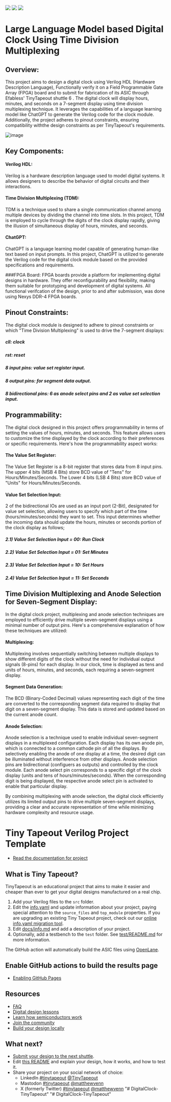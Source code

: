![](../../workflows/gds/badge.svg) ![](../../workflows/docs/badge.svg) ![](../../workflows/test/badge.svg)


# Large Language Model based Digital Clock Using Time Division Multiplexing

## Overview:
This project aims to design a digital clock using Verilog HDL (Hardware Description Language), Functionally verify  it on a Field Programmable Gate Array (FPGA) board and to submit for fabrication of its ASIC through Efabless' TinyTapeout shuttle 6 . The digital clock will display hours, minutes, and seconds on a 7-segment display using time division multiplexing technique. It leverages the capabilities of a language learning model like ChatGPT to generate the Verilog code for the clock module. Additionally, the project adheres to pinout constraints, ensuring compatibility withthe design constraints as per TinyTapeout's requirements. 

![image](https://github.com/HUZAIFA-TARIQ/GIKI-TapeOut-2/assets/90867361/828f4e6d-6ac7-4adb-a833-7e66fccc1fad)


## **Key Components:**

#### Verilog HDL:
Verilog is a hardware description language used to model digital systems. It allows designers to describe the behavior of digital circuits and their interactions.

#### Time Division Multiplexing (TDM): 
TDM is a technique used to share a single communication channel among multiple devices by dividing the channel into time slots. In this project, TDM is employed to cycle through the digits of the clock display rapidly, giving the illusion of simultaneous display of hours, minutes, and seconds.

#### ChatGPT:
ChatGPT is a language learning model capable of generating human-like text based on input prompts. In this project, ChatGPT is utilized to generate the Verilog code for the digital clock module based on the provided specifications and requirements.

###FPGA Board: 
FPGA boards provide a platform for implementing digital designs in hardware. They offer reconfigurability and flexibility, making them suitable for prototyping and development of digital systems. All functional verifcation of the design, prior to and after submission, was done using Nexys DDR-4 FPGA boards.

 ## Pinout Constraints:

The digital clock module is designed to adhere to pinout constraints or which "Time Division Multiplexing" is used to drive the 7-segment displays:

##### cll: clock 
##### rst: reset
##### 8 input pins: value set register input.
##### 8 output pins: for segment data output.
##### 8 bidirectional pins: 6 as anode select pins and 2 as value set selection input.

## Programmability:

The digital clock designed in this project offers programmability in terms of setting the values of hours, minutes, and seconds. This feature allows users to customize the time displayed by the clock according to their preferences or specific requirements. Here's how the programmability aspect works:

#### The Value Set Register:
The Value Set Register is a 8-bit register that stores data from 8 input pins. The upper 4 bits (MSB 4 Bits) store BCD value of "Tens" for Hours/Minutes/Seconds. The Lower 4 bits (LSB 4 Bits) store BCD value of "Units" for Hours/Minutes/Seconds.

#### Value Set Selection Input:
2 of the bidirectional IOs are used as an input port (2-Bit), designated for value set selection, allowing users to specify which part of the time (hours/minutes/seconds) they want to set. This input determines whether the incoming data should update the hours, minutes or seconds portion of the clock display as follows;
##### 2.1) Value Set Selection Input = 00: Run Clock
##### 2.2) Value Set Selection Input = 01: Set Minutes
##### 2.3) Value Set Selection Input = 10: Set Hours
##### 2.4) Value Set Selection Input = 11: Set Seconds

## Time Division Multiplexing and Anode Selection for Seven-Segment Display:

In the digital clock project, multiplexing and anode selection techniques are employed to efficiently drive multiple seven-segment displays using a minimal number of output pins. Here's a comprehensive explanation of how these techniques are utilized:

#### Multiplexing:
Multiplexing involves sequentially switching between multiple displays to show different digits of the clock without the need for individual output signals (8-pins) for each display. In our clock, time is displayed as tens and units of hours, minutes, and seconds, each requiring a seven-segment display.

#### Segment Data Generation:
The BCD (Binary-Coded Decimal) values representing each digit of the time are converted to the corresponding segment data required to display that digit on a seven-segment display. This data is stored and updated based on the current anode count.

#### Anode Selection:
Anode selection is a technique used to enable individual seven-segment displays in a multiplexed configuration. Each display has its own anode pin, which is connected to a common cathode pin of all the displays. By selectively enabling the anode of one display at a time, the desired digit can be illuminated without interference from other displays. Anode selection pins are bidirectional (configuers as outputs) and controlled by the clock module. Each anode select pin corresponds to a specific digit of the clock display (units and tens of hours/minutes/seconds). When the corresponding digit is being displayed, the respective anode select pin is activated to enable that particular display.

By combining multiplexing with anode selection, the digital clock efficiently utilizes its limited output pins to drive multiple seven-segment displays, providing a clear and accurate representation of time while minimizing hardware complexity and resource usage.

# Tiny Tapeout Verilog Project Template

- [Read the documentation for project](docs/info.md)

## What is Tiny Tapeout?

TinyTapeout is an educational project that aims to make it easier and cheaper than ever to get your digital designs manufactured on a real chip.

1. Add your Verilog files to the `src` folder.
2. Edit the [info.yaml](info.yaml) and update information about your project, paying special attention to the `source_files` and `top_module` properties. If you are upgrading an existing Tiny Tapeout project, check out our [online info.yaml migration tool](https://tinytapeout.github.io/tt-yaml-upgrade-tool/).
3. Edit [docs/info.md](docs/info.md) and add a description of your project.
4. Optionally, add a testbench to the `test` folder. See [test/README.md](test/README.md) for more information.

The GitHub action will automatically build the ASIC files using [OpenLane](https://www.zerotoasiccourse.com/terminology/openlane/).

## Enable GitHub actions to build the results page

- [Enabling GitHub Pages](https://tinytapeout.com/faq/#my-github-action-is-failing-on-the-pages-part)

## Resources

- [FAQ](https://tinytapeout.com/faq/)
- [Digital design lessons](https://tinytapeout.com/digital_design/)
- [Learn how semiconductors work](https://tinytapeout.com/siliwiz/)
- [Join the community](https://tinytapeout.com/discord)
- [Build your design locally](https://docs.google.com/document/d/1aUUZ1jthRpg4QURIIyzlOaPWlmQzr-jBn3wZipVUPt4)

## What next?

- [Submit your design to the next shuttle](https://app.tinytapeout.com/).
- Edit [this README](README.md) and explain your design, how it works, and how to test it.
- Share your project on your social network of choice:
  - LinkedIn [#tinytapeout](https://www.linkedin.com/search/results/content/?keywords=%23tinytapeout) [@TinyTapeout](https://www.linkedin.com/company/100708654/)
  - Mastodon [#tinytapeout](https://chaos.social/tags/tinytapeout) [@matthewvenn](https://chaos.social/@matthewvenn)
  - X (formerly Twitter) [#tinytapeout](https://twitter.com/hashtag/tinytapeout) [@matthewvenn](https://twitter.com/matthewvenn)
"# DigitalClock-TinyTapeout" 
"# DigitalClock-TinyTapeout" 
